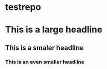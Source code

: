 testrepo
========
# This is a large headline
## This is a smaler headline
### This is an even smaller headline
